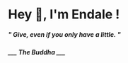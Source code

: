 <h1 title="head"> Hey 👋, I'm Endale !</h1>

**<h5><i>" Give, even if you only have a little. "</i></h5>**

*<b>___ The Buddha ___</b>*
